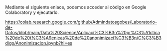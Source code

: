 Mediante el siguiente enlace, podemos acceder al código en Google Colaboratory y ejecutarlo.

https://colab.research.google.com/github/Admindatosgobes/Laboratorio-de-Datos/blob/main/Data%20Science/Aplicaci%C3%B3n%20pr%C3%A1ctica%20de%20t%C3%A9cnicas%20de%20anonimizaci%C3%B3n/C%C3%B3digo/Anonimizacion.ipynb?hl=es
